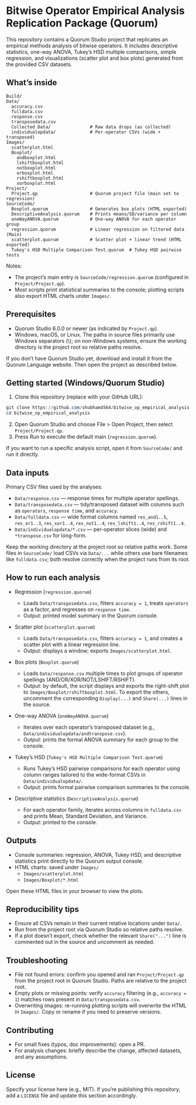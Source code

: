 # Bitwise Operator Empirical Analysis Replication Package (Quorum)

This repository contains a Quorum Studio project that replicates an empirical methods analysis of bitwise operators. It includes descriptive statistics, one-way ANOVA, Tukey’s HSD multiple comparisons, simple regression, and visualizations (scatter plot and box plots) generated from the provided CSV datasets.

## What’s inside

```
Build/
Data/
  accuracy.csv
  fulldata.csv
  response.csv
  transposedata.csv
  Collected Data/               # Raw data drops (as collected)
  individualopdata/             # Per-operator CSVs (wide + transposed)
Images/
  scatterplot.html
  Boxplot/
    andboxplot.html
    lshiftboxplot.html
    notboxplot.html
    orboxplot.html
    rshiftboxplot.html
    xorboxplot.html
Project/
  Project.qp                    # Quorum project file (main set to regression)
SourceCode/
  Boxplot.quorum                # Generates box plots (HTML exported)
  DescriptiveAnalysis.quorum    # Prints means/SD/variance per column
  oneWayANOVA.quorum            # One-way ANOVA for each operator group
  regression.quorum             # Linear regression on filtered data (Main)
  scatterplot.quorum            # Scatter plot + linear trend (HTML exported)
  Tukey's HSD Multiple Comparison Test.quorum  # Tukey HSD pairwise tests
```

Notes:
- The project’s main entry is `SourceCode/regression.quorum` (configured in `Project/Project.qp`).
- Most scripts print statistical summaries to the console; plotting scripts also export HTML charts under `Images/`.

## Prerequisites

- Quorum Studio 6.0.0 or newer (as indicated by `Project.qp`).
- Windows, macOS, or Linux. The paths in source files primarily use Windows separators (\\); on non-Windows systems, ensure the working directory is the project root so relative paths resolve.

If you don’t have Quorum Studio yet, download and install it from the Quorum Language website. Then open the project as described below.

## Getting started (Windows/Quorum Studio)

1. Clone this repository (replace with your GitHub URL):

```powershell
git clone https://github.com/shubham4564/bitwise_op_empirical_analysis.git
cd bitwise_op_empirical_analysis
```

2. Open Quorum Studio and choose File > Open Project, then select `Project/Project.qp`.
3. Press Run to execute the default main (`regression.quorum`).

If you want to run a specific analysis script, open it from `SourceCode/` and run it directly.

## Data inputs

Primary CSV files used by the analyses:
- `Data/response.csv` — response times for multiple operator spellings.
- `Data/transposedata.csv` — tidy/transposed dataset with columns such as `operators`, `response time`, and `accuracy`.
- `Data/fulldata.csv` — wide format columns named `res_and1..5`, `res_or1..3`, `res_xor1..4`, `res_not1..4`, `res_lshift1..4`, `res_rshift1..4`.
- `Data/individualopdata/*.csv` — per-operator slices (wide) and `*transpose.csv` for long-form.

Keep the working directory at the project root so relative paths work. Some files in `SourceCode/` load CSVs via `Data/...` while others use bare filenames like `fulldata.csv`; both resolve correctly when the project runs from its root.

## How to run each analysis

- Regression (`regression.quorum`)
  - Loads `Data/transposedata.csv`, filters `accuracy = 1`, treats `operators` as a factor, and regresses on `response time`.
  - Output: printed model summary in the Quorum console.

- Scatter plot (`scatterplot.quorum`)
  - Loads `Data/transposedata.csv`, filters `accuracy = 1`, and creates a scatter plot with a linear regression line.
  - Output: displays a window; exports `Images/scatterplot.html`.

- Box plots (`Boxplot.quorum`)
  - Loads `Data/response.csv` multiple times to plot groups of operator spellings (AND/OR/XOR/NOT/LSHIFT/RSHIFT).
  - Output: by default, the script displays and exports the right-shift plot to `Images/Boxplot/rshiftboxplot.html`. To export the others, uncomment the corresponding `Display(...)` and `Share(...)` lines in the source.

- One-way ANOVA (`oneWayANOVA.quorum`)
  - Iterates over each operator’s transposed dataset (e.g., `Data/individualopdata/andtranspose.csv`).
  - Output: prints the formal ANOVA summary for each group to the console.

- Tukey’s HSD (`Tukey's HSD Multiple Comparison Test.quorum`)
  - Runs Tukey’s HSD pairwise comparisons for each operator using column ranges tailored to the wide-format CSVs in `Data/individualopdata/`.
  - Output: prints formal pairwise comparison summaries to the console.

- Descriptive statistics (`DescriptiveAnalysis.quorum`)
  - For each operator family, iterates across columns in `fulldata.csv` and prints Mean, Standard Deviation, and Variance.
  - Output: printed to the console.

## Outputs

- Console summaries: regression, ANOVA, Tukey HSD, and descriptive statistics print directly to the Quorum output console.
- HTML charts: saved under `Images/`
  - `Images/scatterplot.html`
  - `Images/Boxplot/*.html`

Open these HTML files in your browser to view the plots.

## Reproducibility tips

- Ensure all CSVs remain in their current relative locations under `Data/`.
- Run from the project root via Quorum Studio so relative paths resolve.
- If a plot doesn’t export, check whether the relevant `Share("...")` line is commented out in the source and uncomment as needed.

## Troubleshooting

- File not found errors: confirm you opened and ran `Project/Project.qp` from the project root in Quorum Studio. Paths are relative to the project root.
- Empty plots or missing points: verify `accuracy` filtering (e.g., `accuracy = 1`) matches rows present in `Data/transposedata.csv`.
- Overwriting images: re-running plotting scripts will overwrite the HTML in `Images/`. Copy or rename if you need to preserve versions.

## Contributing

- For small fixes (typos, doc improvements): open a PR.
- For analysis changes: briefly describe the change, affected datasets, and any assumptions.

## License

Specify your license here (e.g., MIT). If you’re publishing this repository, add a `LICENSE` file and update this section accordingly.
